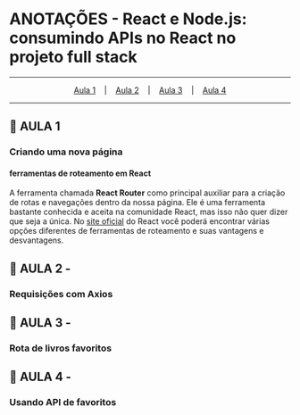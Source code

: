 # ANOTAÇÕES - React e Node.js: consumindo APIs no React no projeto full stack

--- 

<p align="center">
  <a href="#-aula-1">Aula 1</a> &nbsp;&nbsp;&nbsp;|&nbsp;&nbsp;&nbsp;
  <a href="#-aula-2">Aula 2</a> &nbsp;&nbsp;&nbsp;|&nbsp;&nbsp;&nbsp;
  <a href="#-aula-3">Aula 3</a> &nbsp;&nbsp;&nbsp;|&nbsp;&nbsp;&nbsp;
  <a href="#-aula-4">Aula 4</a> 

</p>

---

## 📌 AULA 1
### Criando uma nova página 
#### ferramentas de roteamento em React
A ferramenta chamada **React Router** como principal auxiliar para a criação de rotas e navegações dentro da nossa página. Ele é uma ferramenta bastante conhecida e aceita na comunidade React, mas isso não quer dizer que seja a única. No [site oficial](https://react.dev/community) do React você poderá encontrar várias opções diferentes de ferramentas de roteamento e suas vantagens e desvantagens.


## 📌 AULA 2 - 
### Requisições com Axios

## 📌 AULA 3 - 
### Rota de livros favoritos

## 📌 AULA 4 - 
### Usando API de favoritos
